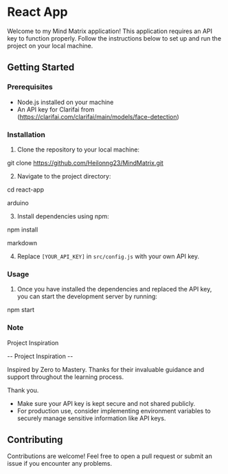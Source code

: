 # React App

Welcome to my Mind Matrix application! This application requires an API key to function properly. Follow the instructions below to set up and run the project on your local machine.

## Getting Started

### Prerequisites
- Node.js installed on your machine
- An API key for Clarifai from (https://clarifai.com/clarifai/main/models/face-detection)

### Installation
1. Clone the repository to your local machine:

git clone https://github.com/Heilonng23/MindMatrix.git 

2. Navigate to the project directory:

cd react-app

arduino

3. Install dependencies using npm:

npm install

markdown

4. Replace `[YOUR_API_KEY]` in `src/config.js` with your own API key.

### Usage
1. Once you have installed the dependencies and replaced the API key, you can start the development server by running:

npm start


### Note
Project Inspiration

-- Project Inspiration --

Inspired by Zero to Mastery. Thanks for their invaluable guidance and support throughout the learning process.

Thank you.


- Make sure your API key is kept secure and not shared publicly.
- For production use, consider implementing environment variables to securely manage sensitive information like API keys.

## Contributing
Contributions are welcome! Feel free to open a pull request or submit an issue if you encounter any problems.

